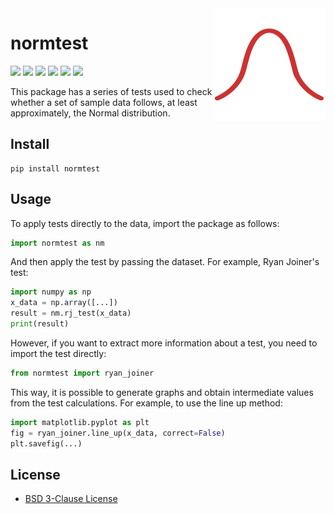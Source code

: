 <img src="https://raw.githubusercontent.com/puzzle-in-a-mug/normtest/main/docs/_static/favicon-180x180.png" align="right" />

# normtest

<img src="https://img.shields.io/badge/Python-FFD43B?style=for-the-badge&logo=python&logoColor=blue"> <img src="https://img.shields.io/badge/numpy-%23013243.svg?style=for-the-badge&logo=numpy&logoColor=white"> <img src="https://img.shields.io/badge/SciPy-%230C55A5.svg?style=for-the-badge&logo=scipy&logoColor=%white"> <img src="https://img.shields.io/badge/Pandas-2C2D72?style=for-the-badge&logo=pandas&logoColor=white"> <img src="https://img.shields.io/badge/Matplotlib-%23ffffff.svg?style=for-the-badge&logo=Matplotlib&logoColor=black"> <img src="https://img.shields.io/badge/License-BSD%203--Clause-blue.svg">

This package has a series of tests used to check whether a set of sample data follows, at least approximately, the Normal distribution.

## Install

```
pip install normtest
```

## Usage

To apply tests directly to the data, import the package as follows:

```python
import normtest as nm
```

And then apply the test by passing the dataset. For example, Ryan Joiner's test:

```python
import numpy as np
x_data = np.array([...])
result = nm.rj_test(x_data)
print(result)
```

However, if you want to extract more information about a test, you need to import the test directly:

```python
from normtest import ryan_joiner
```

This way, it is possible to generate graphs and obtain intermediate values from the test calculations. For example, to use the line up method:

```python
import matplotlib.pyplot as plt
fig = ryan_joiner.line_up(x_data, correct=False)
plt.savefig(...)
```



## License

- [BSD 3-Clause License](https://github.com/puzzle-in-a-mug/normtest/blob/main/LICENSE)
